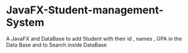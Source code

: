 # JavaFX-Student-management-System
A JavaFX and DataBase to add Student with their id , names , GPA in the Data Base and to Search inside DataBase 
